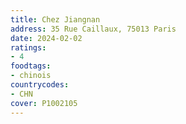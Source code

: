 ```yaml
---
title: Chez Jiangnan
address: 35 Rue Caillaux, 75013 Paris
date: 2024-02-02
ratings:
- 4
foodtags:
- chinois
countrycodes:
- CHN
cover: P1002105
---
```

